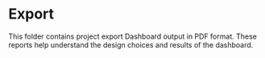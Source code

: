 # Export
This folder contains project export Dashboard output in PDF format.
These reports help understand the design choices and results of the dashboard.
